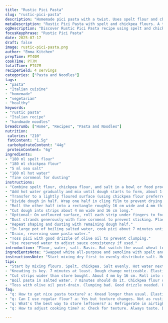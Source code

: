 ```yaml
---
title: "Rustic Pici Pasta"
slug: "rustic-pici-pasta"
description: "Homemade pici pasta with a twist. Uses spelt flour and chickpea flour instead of white and semolina. Water temperature and kneading times adjusted. Extra step for shaping. Dust with fine cornmeal to avoid sticking. Cook in salted boiling water for 7 minutes approx. Toss with olive oil after draining. Keeps pasta slightly firm. Adds rustic texture."
metaDescription: "Rustic Pici Pasta with spelt and chickpea flours. A twist on tradition. Unique flavors. Perfect texture. Ready in less than an hour."
ogDescription: "Discover Rustic Pici Pasta recipe using spelt and chickpea flours. A surprising twist on a classic dish to delight your taste buds."
focusKeyphrase: "Rustic Pici Pasta"
date: 2025-07-17
draft: false
image: rustic-pici-pasta.png
author: "Emma Kitchen"
prepTime: PT40M
cookTime: PT7M
totalTime: PT47M
recipeYield: 4 servings
categories: ["Pasta and Noodles"]
tags:
- "pasta"
- "Italian cuisine"
- "homemade"
- "vegetarian"
- "healthy"
keywords:
- "rustic pasta"
- "Italian recipe"
- "handmade noodles"
breadcrumb: ["Home", "Recipes", "Pasta and Noodles"]
nutrition: 
 calories: "210"
 fatContent: "1.5g"
 carbohydrateContent: "44g"
 proteinContent: "6g"
ingredients:
- "180 ml spelt flour"
- "180 ml chickpea flour"
- "5 ml sea salt"
- "160 ml hot water"
- "fine cornmeal for dusting"
instructions:
- "Combine spelt flour, chickpea flour, and salt in a bowl or food processor."
- "Add hot water gradually and mix until dough starts to form, about 1-2 minutes."
- "Transfer to a lightly floured surface (using chickpea flour preferred). Knead dough firmly for about 7 minutes until elastic and smooth."
- "Divide dough in half. Wrap one half in cling film to prevent drying."
- "Roll the other half into a rectangle roughly 16 cm wide and 4 mm thick."
- "Cut dough into strips about 4 mm wide and 16 cm long."
- "Optional: On unfloured surface, roll each strip under fingers to form thick rounded pici strands."
- "Dust strands generously with fine cornmeal to prevent sticking. Place on tray."
- "Repeat shaping and dusting with remaining dough half."
- "In large pot of boiling salted water, cook pici about 7 minutes until tender yet firm."
- "Drain, reserving some pasta water."
- "Toss pici with good drizzle of olive oil to prevent clumping."
- "Use reserved water to adjust sauce consistency if used."
introduction: "Flour, water, salt. Basic. But switch the usual wheat to spelt and chickpea for layered flavor and texture. Water hot enough to start dough quickly. Knead long, rough. Feel dough change. Cut strips bigger than pasta you find in store, thicker, chunky. Roll them like ropes, thick, rustic. Cornmeal dusting. Not just for looks, stops sticking when drying. Boil 7 minutes roughly, keep some water. Toss with oil, no clumps. Serve with your best sauce, or just garlic oil. Simple. Old-school. Bite with character. Forget the fancy stuff sometimes. Just raw, honest pasta. A twist on tradition."
ingredientsNote: "Swapped white all-purpose and semolina with spelt and chickpea flours. Spelt brings nuttiness, chickpea a slight earthiness and firmer texture. Hot water temperature a bit higher than usual for better binding of this flour mix. Salt stays standard; critical for flavor. Dusting with cornmeal rather than semolina or normal flour to keep strands separate, less gritty, and with subtle aroma. Quantities shifted about 30 percent down from original except water a little more to hydrate new flours that absorb differently. These changes lead to a sturdier, rustic pasta that holds shape. A small but deliberate nudge away from traditional wheat semolina blends."
instructionsNote: "Start mixing dry first to evenly distribute salt. Hot water poured gradually, mix fast before it cools too much. Kneading longer, at least 7 minutes, to develop gluten with spelt and chickpea flours that behave slightly oddly compared to white flour. Resting dough briefly is optional but not needed here. Cut wider and longer strips then roll on unfloured surface for pici’s signature thick cylindrical form. Dust thoroughly, cornmeal adheres well to slightly tacky dough. Cook longer, about 7 minutes rather than 5, because chickpea flour adds density. Drain with care, preserve some cooking liquid in case sauce needs loosening. Toss with olive oil immediately to prevent drying or clumping. The steps break down traditional approach slightly to work with alternative flours and texture. Results in rustic, hand-shaped pasta with bite and charm."
tips:
- "Start by mixing flours. Spelt, chickpea. Salt evenly. Hot water next. Pour gradually. Mix quickly. Cooling is bad."
- "Kneading is key. 7 minutes at least. Dough change noticeable. Elastic and smooth is goal. Resting optional. Shape, shape."
- "Cut strips wider than store bought. About 4 mm by 16 cm. Roll into ropes. Cornmeal dusting important. Prevents sticking."
- "Boil pasta in salted water. 7 minutes should do it. Chickpea flour dense. Drain carefully. Reserve water. Sauce adjustment possible."
- "Toss with olive oil post-drain. Clumping bad. Good drizzle needed. Use reserved water if sauce is thick. Keeps it saucy."
faq:
- "q: How to get nice pasta texture? a: Knead longer than usual. Elasticity is crucial. Spelt, chickpea need that extra work."
- "q: Can I use regular flour? a: Yes but texture changes. Not as rustic, not same flavor. Alternative flours give unique bite."
- "q: What's the best way to store leftovers? a: Refrigerate in airtight container. Lasts a few days. Reheat with a bit of water."
- "q: How to adjust cooking time? a: Check for texture. Always taste. Different flours, sizes affect how long it takes."

---
```

